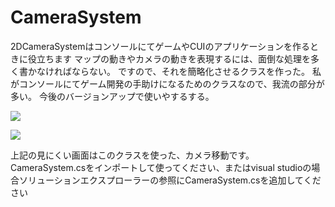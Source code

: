 # CameraSystem
2DCameraSystemはコンソールにてゲームやCUIのアプリケーションを作るときに役立ちます
マップの動きやカメラの動きを表現するには、面倒な処理を多く書かなければならない。
ですので、それを簡略化させるクラスを作った。
私がコンソールにてゲーム開発の手助けになるためのクラスなので、我流の部分が多い。
今後のバージョンアップで使いやするする。
<p align="left">  
  <img src="https://github.com/yuusyaisami/CameraSystem/assets/110176625/7ec089f3-b840-4ae2-9ada-93e03244877e" / >  
</p>  
<p align="left">  
  <img src="https://user-images.githubusercontent.com/110176625/250318371-f1c3501a-0a6a-40b0-a8ba-5a2914892f9e.gif" / >  
</p>  
上記の見にくい画面はこのクラスを使った、カメラ移動です。
CameraSystem.csをインポートして使ってください、またはvisual studioの場合ソリューションエクスプローラーの参照にCameraSystem.csを追加してください
